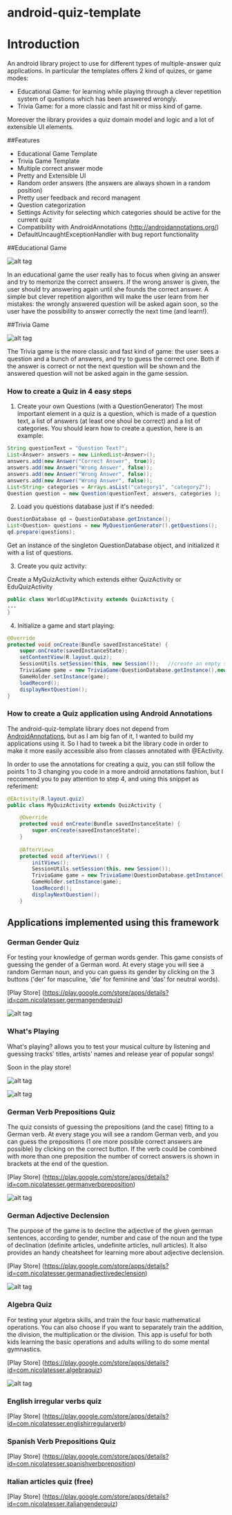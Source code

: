 android-quiz-template
=====================

# Introduction

An android library project to use for different types of multiple-answer quiz applications. 
In particular the templates offers 2 kind of quizes, or game modes:
* Educational Game: for learning while playing through a clever repetition system of questions which has been answered wrongly.
* Trivia Game: for a more classic and fast hit or miss kind of game.

Moreover the library provides a quiz domain model and logic and a lot of extensible UI elements.

##Features
* Educational Game Template
* Trivia Game Template
* Multiple correct answer mode
* Pretty and Extensible UI
* Random order answers (the answers are always shown in a random position)
* Pretty user feedback and record managent 
* Question categorization
* Settings Activity for selecting which categories should be active for the current quiz
* Compatibility with AndroidAnnotations (http://androidannotations.org/)
* DefaultUncaughtExceptionHandler with bug report functionality

##Educational Game

![alt tag](https://db.tt/qGAYoOcf)

In an educational game the user really has to focus when giving an answer and try to memorize the correct answers. If the wrong answer is given, the user should try answering again until she founds the correct answer. 
A simple but clever repetition algorithm will make the user learn from her mistakes: the wrongly answered question will be asked again soon, so the user have the possibility to answer correctly the next time (and learn!).

##Trivia Game

![alt tag](https://db.tt/Q23omwUI)

The Trivia game is the more classic and fast kind of game: the user sees a question and a bunch of answers, and try to guess the correct one. Both if the answer is correct or not the next question will be shown and the answered question will not be asked again in the game session.

### How to create a Quiz in 4 easy steps

1. Create your own Questions (with a QuestionGenerator)
The most important element in a quiz is a question, which is made of a question text, a list of answers (at least one shoul be correct) and a list of categories.
You should learn how to create a question, here is an example:

```java	
String questionText = "Question Text?";
List<Answer> answers = new LinkedList<Answer>();
answers.add(new Answer("Correct Answer", true));
answers.add(new Answer("Wrong Answer", false));
answers.add(new Answer("Wrong Answer", false));
answers.add(new Answer("Wrong Answer", false));
List<String> categories = Arrays.asList("category1", "category2");
Question question = new Question(questionText, answers, categories );

```


2. Load you questions database just if it's needed:

```java	
QuestionDatabase qd = QuestionDatabase.getInstance();
List<Question> questions = new MyQuestionGenerator().getQuestions();	
qd.prepare(questions);
```
Get an instance of the singleton QuestionDatabase object, and initialized it with a list of questions.

3. Create you quiz activity:

Create a MyQuizActivity which extends either QuizActivity or EduQuizActivity

```java	
public class WorldCup1PActivity extends QuizActivity {
...
}

```

4. Initialize a game and start playing:


```java	
@Override
protected void onCreate(Bundle savedInstanceState) {
	super.onCreate(savedInstanceState);
	setContentView(R.layout.quiz);
	SessionUtils.setSession(this, new Session());	//create an empty session	
	TriviaGame game = new TriviaGame(QuestionDatabase.getInstance(),new ArrayList<String>()); //starting a TriviaGame after having
	GameHolder.setInstance(game);
	loadRecord();	
	displayNextQuestion();
}	

```
		
### How to create a Quiz application using Android Annotations

The android-quiz-template library does not depend from [AndroidAnnotations](androidannotations.org), but as I am big fan of it, I wanted to build my applications using it. So I had to tweek a bit the library code in order to make it more easily accessible also from classes annotated with @EActivity.

In order to use the annotations for creating a quiz, you can still follow the points 1 to 3 changing you code in a more android annotations fashion, but I reccomend you to pay attention to step 4, and using this snippet as referiment:


```java	
@EActivity(R.layout.quiz)
public class MyQuizActivity extends QuizActivity {

	@Override
	protected void onCreate(Bundle savedInstanceState) {
		super.onCreate(savedInstanceState);
	}
	
	@AfterViews
	protected void afterViews() {
		initViews();
		SessionUtils.setSession(this, new Session());		
		TriviaGame game = new TriviaGame(QuestionDatabase.getInstance(),new ArrayList<String>());
		GameHolder.setInstance(game);
		loadRecord();
		displayNextQuestion();
	}
```



## Applications implemented using this framework

### German Gender Quiz

For testing your knowledge of german words gender.
This game consists of guessing the gender of a German word. At every stage you will see a random German noun, and you can guess its gender by clicking on the 3 buttons ('der' for masculine, 'die' for feminine and 'das' for neutral words).

[Play Store] (https://play.google.com/store/apps/details?id=com.nicolatesser.germangenderquiz)

![alt tag](https://db.tt/qGAYoOcf)


### What's Playing

What's playing? allows you to test your musical culture by listening and guessing tracks' titles, artists' names and release year of popular songs!

Soon in the play store!

![alt tag](https://db.tt/mR96q0wP)

![alt tag](https://db.tt/b9Ioy5bD)


### German Verb Prepositions Quiz

The quiz consists of guessing the prepositions (and the case) fitting to a German verb. At every stage you will see a random German verb, and you can guess the prepositions (1 ore more possible correct answers are possible) by clicking on the correct button. If the verb could be combined with more than one preposition the number of correct answers is shown in brackets at the end of the question. 

[Play Store] (https://play.google.com/store/apps/details?id=com.nicolatesser.germanverbpreposition)

![alt tag](https://lh4.ggpht.com/-Two9KJBSmx5IpwebIwH2rXN_mGKbrNLCtsbix7clm5L7pPCS6A0ohCU_DlRqE18sQ=h310-rw)

### German Adjective Declension

The purpose of the game is to decline the adjective of the given german sentences, according to gender, number and case of the noun and the type of declination (definite articles, undefinite articles, null articles). It also provides an handy cheatsheet for learning more about adjective declension.

[Play Store] (https://play.google.com/store/apps/details?id=com.nicolatesser.germanadjectivedeclension)

![alt tag](https://lh3.ggpht.com/nuBu7dt4NIPQcE-qXmjq2i5RMGKi-zV0x6zlXdMzxlZPVfeNx2v908hnL_LnJyklBw=h310-rw)

### Algebra Quiz

For testing your algebra skills, and train the four basic mathematical operations.
You can also choose if you want to separately train the addition, the division, the multiplication or the division.
This app is useful for both kids learning the basic operations and adults willing to do some mental gymnastics.

[Play Store] (https://play.google.com/store/apps/details?id=com.nicolatesser.algebraquiz)

![alt tag](https://lh3.ggpht.com/XGh17dSUPD91-cHYKVQf06OTOnPsdwu5G1EnvF1TgnNTce0hQxeNCMyi0K4PbSngGg=h310-rw)

### English irregular verbs quiz
[Play Store]  (https://play.google.com/store/apps/details?id=com.nicolatesser.englishirregularverb)

### Spanish Verb Prepositions Quiz
[Play Store]  (https://play.google.com/store/apps/details?id=com.nicolatesser.spanishverbpreposition)

### Italian articles quiz (free)
[Play Store]  (https://play.google.com/store/apps/details?id=com.nicolatesser.italiangenderquiz)


